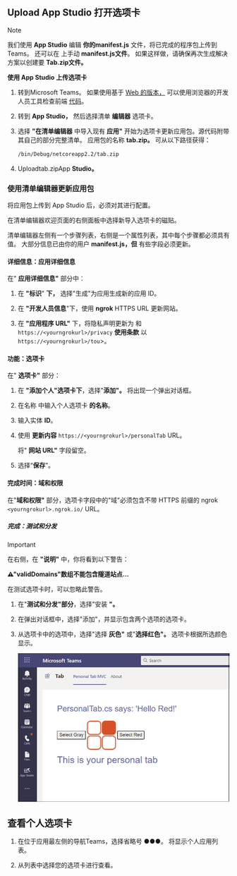 ## <a name="upload-your-tab-with-app-studio"></a>Upload App Studio 打开选项卡

>[!NOTE]
> 我们使用 **App Studio** 编辑 **你的manifest.js** 文件，将已完成的程序包上传到Teams。 还可以在 上手动 **manifest.js文件**。 如果这样做，请确保再次生成解决方案以创建要 **Tab.zip文件。**

**使用 App Studio 上传选项卡**

1. 转到Microsoft Teams。 如果使用基于 [Web 的版本，](https://teams.microsoft.com) 可以使用浏览器的开发人员工具检查前端 [代码](~/tabs/how-to/developer-tools.md)。

1. 转到 **App Studio，** 然后选择清单 **编辑器** 选项卡。

1. 选择 **"在清单编辑器** 中导入现有 **应用"** 开始为选项卡更新应用包。源代码附带其自己的部分完整清单。 应用包的名称 **tab.zip。** 可从以下路径获得：

    ```bash
    /bin/Debug/netcoreapp2.2/tab.zip
    ```

1. Uploadtab.zipApp  **Studio。**

### <a name="update-your-app-package-with-manifest-editor"></a>使用清单编辑器更新应用包

将应用包上传到 App Studio 后，必须对其进行配置。

在清单编辑器欢迎页面的右侧面板中选择新导入选项卡的磁贴。

清单编辑器左侧有一个步骤列表，右侧是一个属性列表，其中每个步骤都必须具有值。 大部分信息已由你的用户 **manifest.js，但** 有些字段必须更新。

#### <a name="details-app-details"></a>详细信息：应用详细信息

在" **应用详细信息"** 部分中：

1. 在 **"标识**" **下，** 选择"生成"为应用生成新的应用 ID。

1. 在 **"开发人员信息**"下，使用 **ngrok** HTTPS URL 更新网站。

1. 在 **"应用程序 URL"** 下，将隐私声明更新为 和 `https://<yourngrokurl>/privacy` **使用条款** 以 `https://<yourngrokurl>/tou`>。

#### <a name="capabilities-tabs"></a>功能：选项卡

在" **选项卡"** 部分：

1. 在 **"添加个人"选项卡下**，选择"**添加"。** 将出现一个弹出对话框。

1. 在名称 中输入个人选项卡 **的名称**。

1. 输入实体 **ID**。

1. 使用 **更新内容** `https://<yourngrokurl>/personalTab` URL。

    将" **网站 URL"** 字段留空。

1. 选择“**保存**”。

#### <a name="finish-domains-and-permissions"></a>完成时间：域和权限

在"**域和权限"** 部分，选项卡字段中的"域"必须包含不带 HTTPS 前缀的 ngrok `<yourngrokurl>.ngrok.io/` URL。

##### <a name="finish-test-and-distribute"></a>完成：测试和分发

>[!IMPORTANT]
> 在右侧，在 **"说明"** 中，你将看到以下警告：
>
> **&#9888;"validDomains"数组不能包含隧道站点...**
>
>在测试选项卡时，可以忽略此警告。

1. 在"**测试和分发"部分**，选择"安装 **"。**

1. 在弹出对话框中，选择"添加"，并显示包含两个选项的选项卡。

1. 从选项卡中的选项中，选择"选择 **灰色"** 或"**选择红色"。** 选项卡根据所选颜色显示。
 
    ![已上载个人选项卡 ASPNETMVC](../../assets/images/tab-images/personaltabaspnetmvcuploaded.png)

## <a name="view-your-personal-tab"></a>查看个人选项卡

1. 在位于应用最左侧的导航Teams，选择省略号 &#x25CF;&#x25CF;&#x25CF;。 将显示个人应用列表。

1. 从列表中选择您的选项卡进行查看。
